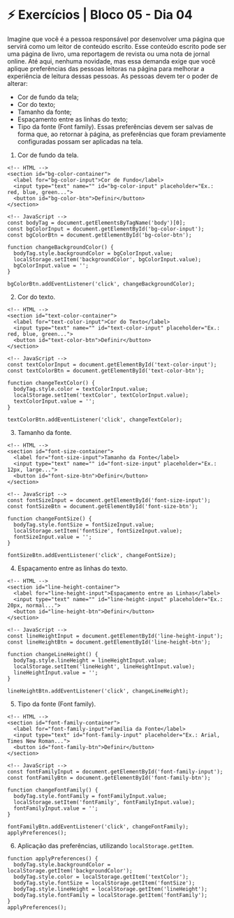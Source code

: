 # &#9889; Exercícios | Bloco 05 - Dia 04

Imagine que você é a pessoa responsável por desenvolver uma página que servirá como um leitor de conteúdo escrito.
Esse conteúdo escrito pode ser uma página de livro, uma reportagem de revista ou uma nota de jornal online. 
Até aqui, nenhuma novidade, mas essa demanda exige que você aplique preferências das pessoas leitoras na página para melhorar a experiência de leitura dessas pessoas.
As pessoas devem ter o poder de alterar:
- Cor de fundo da tela;
- Cor do texto;
- Tamanho da fonte;
- Espaçamento entre as linhas do texto;
- Tipo da fonte (Font family).
Essas preferências devem ser salvas de forma que, ao retornar à página, as preferências que foram previamente configuradas possam ser aplicadas na tela.

1. Cor de fundo da tela.
```
<!-- HTML -->
<section id="bg-color-container">
  <label for="bg-color-input">Cor de Fundo</label>
  <input type="text" name="" id="bg-color-input" placeholder="Ex.: red, blue, green...">
  <button id="bg-color-btn">Definir</button>
</section>

<!-- JavaScript -->
const bodyTag = document.getElementsByTagName('body')[0];
const bgColorInput = document.getElementById('bg-color-input');
const bgColorBtn = document.getElementById('bg-color-btn');

function changeBackgroundColor() {
  bodyTag.style.backgroundColor = bgColorInput.value;
  localStorage.setItem('backgroundColor', bgColorInput.value);
  bgColorInput.value = '';
}

bgColorBtn.addEventListener('click', changeBackgroundColor);
```

2. Cor do texto.
```
<!-- HTML -->
<section id="text-color-container">
  <label for="text-color-input">Cor do Texto</label>
  <input type="text" name="" id="text-color-input" placeholder="Ex.: red, blue, green...">
  <button id="text-color-btn">Definir</button>
</section>

<!-- JavaScript -->
const textColorInput = document.getElementById('text-color-input');
const textColorBtn = document.getElementById('text-color-btn');

function changeTextColor() {
  bodyTag.style.color = textColorInput.value;
  localStorage.setItem('textColor', textColorInput.value);
  textColorInput.value = '';
}

textColorBtn.addEventListener('click', changeTextColor);
```

3. Tamanho da fonte.
```
<!-- HTML -->
<section id="font-size-container">
  <label for="font-size-input">Tamanho da Fonte</label>
  <input type="text" name="" id="font-size-input" placeholder="Ex.: 12px, large...">
  <button id="font-size-btn">Definir</button>
</section>

<!-- JavaScript -->
const fontSizeInput = document.getElementById('font-size-input');
const fontSizeBtn = document.getElementById('font-size-btn');

function changeFontSize() {
  bodyTag.style.fontSize = fontSizeInput.value;
  localStorage.setItem('fontSize', fontSizeInput.value);
  fontSizeInput.value = '';
}

fontSizeBtn.addEventListener('click', changeFontSize);
```

4. Espaçamento entre as linhas do texto.
```
<!-- HTML -->
<section id="line-height-container">
  <label for="line-height-input">Espaçamento entre as Linhas</label>
  <input type="text" name="" id="line-height-input" placeholder="Ex.: 20px, normal...">
  <button id="line-height-btn">Definir</button>
</section>

<!-- JavaScript -->
const lineHeightInput = document.getElementById('line-height-input');
const lineHeightBtn = document.getElementById('line-height-btn');

function changeLineHeight() {
  bodyTag.style.lineHeight = lineHeightInput.value;
  localStorage.setItem('lineHeight', lineHeightInput.value);
  lineHeightInput.value = '';
}

lineHeightBtn.addEventListener('click', changeLineHeight);
```

5. Tipo da fonte (Font family).
```
<!-- HTML -->
<section id="font-family-container">
  <label for="font-family-input">Família da Fonte</label>
  <input type="text" id="font-family-input" placeholder="Ex.: Arial, Times New Roman...">
  <button id="font-family-btn">Definir</button>
</section>

<!-- JavaScript -->
const fontFamilyInput = document.getElementById('font-family-input');
const fontFamilyBtn = document.getElementById('font-family-btn');

function changeFontFamily() {
  bodyTag.style.fontFamily = fontFamilyInput.value;
  localStorage.setItem('fontFamily', fontFamilyInput.value);
  fontFamilyInput.value = '';
}

fontFamilyBtn.addEventListener('click', changeFontFamily);
applyPreferences();
```

6. Aplicação das preferências, utilizando `localStorage.getItem`.
```
function applyPreferences() {
  bodyTag.style.backgroundColor = localStorage.getItem('backgroundColor');
  bodyTag.style.color = localStorage.getItem('textColor');
  bodyTag.style.fontSize = localStorage.getItem('fontSize');
  bodyTag.style.lineHeight = localStorage.getItem('lineHeight');
  bodyTag.style.fontFamily = localStorage.getItem('fontFamily');
}
applyPreferences();
```